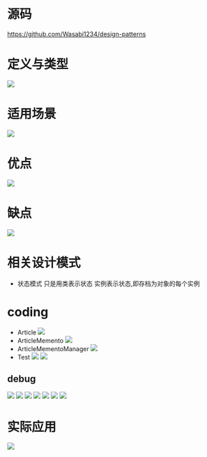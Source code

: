# 源码
https://github.com/Wasabi1234/design-patterns
# 定义与类型
![](https://upload-images.jianshu.io/upload_images/4685968-d307095db1e3b891.png?imageMogr2/auto-orient/strip%7CimageView2/2/w/1240)
# 适用场景
![](https://upload-images.jianshu.io/upload_images/4685968-9d92973bcf3af355.png?imageMogr2/auto-orient/strip%7CimageView2/2/w/1240)
# 优点
![](https://upload-images.jianshu.io/upload_images/4685968-6712cfb888bf91ca.png?imageMogr2/auto-orient/strip%7CimageView2/2/w/1240)
# 缺点
![](https://upload-images.jianshu.io/upload_images/4685968-019f6447647020e9.png?imageMogr2/auto-orient/strip%7CimageView2/2/w/1240)
# 相关设计模式
- 状态模式
只是用类表示状态
实例表示状态,即存档为对象的每个实例
# coding
- Article
![](https://upload-images.jianshu.io/upload_images/4685968-97994c0888a1418a.png?imageMogr2/auto-orient/strip%7CimageView2/2/w/1240)
- ArticleMemento
![](https://upload-images.jianshu.io/upload_images/4685968-65cc728f6fffedb3.png?imageMogr2/auto-orient/strip%7CimageView2/2/w/1240)
- ArticleMementoManager
![](https://upload-images.jianshu.io/upload_images/4685968-e874aa49a11334a9.png?imageMogr2/auto-orient/strip%7CimageView2/2/w/1240)
- Test
![](https://upload-images.jianshu.io/upload_images/4685968-e85b21ae417f21bf.png?imageMogr2/auto-orient/strip%7CimageView2/2/w/1240)
![](https://upload-images.jianshu.io/upload_images/4685968-1c0cf02752d9030c.png?imageMogr2/auto-orient/strip%7CimageView2/2/w/1240)
## debug
![](https://upload-images.jianshu.io/upload_images/4685968-76c7144cdb05bd29.png?imageMogr2/auto-orient/strip%7CimageView2/2/w/1240)
![](https://upload-images.jianshu.io/upload_images/4685968-daf058fc19e492af.png?imageMogr2/auto-orient/strip%7CimageView2/2/w/1240)
![](https://upload-images.jianshu.io/upload_images/4685968-afe475b0276a5c37.png?imageMogr2/auto-orient/strip%7CimageView2/2/w/1240)
![](https://upload-images.jianshu.io/upload_images/4685968-821702045440240f.png?imageMogr2/auto-orient/strip%7CimageView2/2/w/1240)
![](https://upload-images.jianshu.io/upload_images/4685968-ecfa14ff38ea7784.png?imageMogr2/auto-orient/strip%7CimageView2/2/w/1240)
![](https://upload-images.jianshu.io/upload_images/4685968-b978d1c227827a0f.png?imageMogr2/auto-orient/strip%7CimageView2/2/w/1240)
![](https://upload-images.jianshu.io/upload_images/4685968-223feaa036dfa6b8.png?imageMogr2/auto-orient/strip%7CimageView2/2/w/1240)
# 实际应用
![](https://upload-images.jianshu.io/upload_images/4685968-ccdcb6c219c1fd5f.png?imageMogr2/auto-orient/strip%7CimageView2/2/w/1240)
